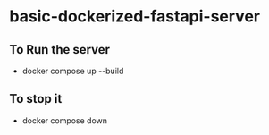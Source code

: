 # basic-dockerized-fastapi-server

## To Run the server
- docker compose up --build

## To stop it
- docker compose down

